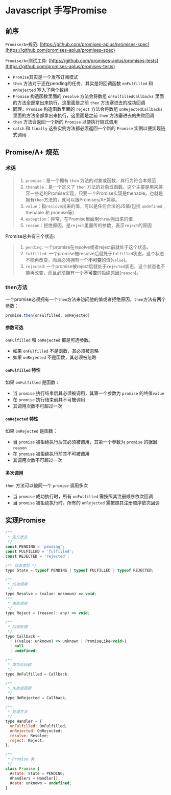 # Javascript 手写Promise

## 前序

`Promise/A+`规范: [https://github.com/promises-aplus/promises-spec](https://github.com/promises-aplus/promises-spec)

`Promise/A+`测试工具: [https://github.com/promises-aplus/promises-tests](https://github.com/promises-aplus/promises-tests)

- `Promise`其实是一个发布订阅模式
- `then` 方法对于还在pending的任务，其实是将回调函数 `onFulfilled` 和 `onRejected` 塞入了两个数组
- `Promise` 构造函数里面的 `resolve` 方法会将数组 `onFulfilledCallbacks` 里面的方法全部拿出来执行，这里面是之前 `then` 方法塞进去的成功回调
- 同理，`Promise` 构造函数里面的 `reject` 方法会将数组 `onRejectedCallbacks` 里面的方法全部拿出来执行，这里面是之前 `then` 方法塞进去的失败回调
- `then` 方法会返回一个新的 `Promise` 以便执行链式调用
- `catch` 和 `finally` 这些实例方法都必须返回一个新的 `Promise` 实例以便实现链式调用

## Promise/A+ 规范

### 术语

> 1. `promise`：是一个拥有 `then` 方法的对象或函数，其行为符合本规范
> 2. `thenable`：是一个定义了 `then` 方法的对象或函数。这个主要是用来兼容一些老的Promise实现，只要一个Promise实现是thenable，也就是拥有`then`方法的，就可以跟Promises/A+兼容。
> 3. `value`：指`reslove`出来的值，可以是任何合法的JS值(包括 `undefined` , thenable 和 promise等)
> 4. `exception`：异常，在Promise里面用`throw`抛出来的值
> 5. `reason`：拒绝原因，是`reject`里面传的参数，表示`reject`的原因

Promise总共有三个状态:

> 1. `pending`: 一个promise在resolve或者reject前就处于这个状态。
> 2. `fulfilled`: 一个promise被resolve后就处于`fulfilled`状态，这个状态不能再改变，而且必须拥有一个**不可变**的值(`value`)。
> 3. `rejected`: 一个promise被reject后就处于`rejected`状态，这个状态也不能再改变，而且必须拥有一个**不可变**的拒绝原因(`reason`)。

### then方法

一个promise必须拥有一个`then`方法来访问他的值或者拒绝原因。`then`方法有两个参数：

```javascript
promise.then(onFulfilled, onRejected)
```

#### 参数可选

`onFulfilled` 和 `onRejected` 都是可选参数。

- 如果 `onFulfilled` 不是函数，其必须被忽略
- 如果 `onRejected` 不是函数，其必须被忽略

#### `onFulfilled` 特性

如果 `onFulfilled` 是函数：

- 当 `promise` 执行结束后其必须被调用，其第一个参数为 `promise` 的终值`value`
- 在 `promise` 执行结束前其不可被调用
- 其调用次数不可超过一次

#### `onRejected` 特性

如果 `onRejected` 是函数：

- 当 `promise` 被拒绝执行后其必须被调用，其第一个参数为 `promise` 的据因`reason`
- 在 `promise` 被拒绝执行前其不可被调用
- 其调用次数不可超过一次

#### 多次调用

`then` 方法可以被同一个 `promise` 调用多次

- 当 `promise` 成功执行时，所有 `onFulfilled` 需按照其注册顺序依次回调
- 当 `promise` 被拒绝执行时，所有的 `onRejected` 需按照其注册顺序依次回调











## 实现Promise

``` javascript
/** 
 * 定义状态
 */
const PENDING = 'pending';
const FULFILLED = 'fulfilled';
const REJECTED = 'rejected';

/** 状态类型 */
type State = typeof PENDING | typeof FULFILLED | typeof REJECTED;

/**
 * 成功调用
 */
type Resolve = (value: unknown) => void;
/**
 * 失败调用
 */
type Reject = (reason?: any) => void;

/**
 * 回调处理
 */
type Callback =
  | ((value: unknown) => unknown | PromiseLike<void>)
  | null
  | undefined;

/**
 * 成功后回调
 */
type OnFulfilled = Callback;

/**
 * 失败后回调
 */
type OnRejected = Callback;

/**
 * 处理方法
 */ 
type Handler = {
  onFulfilled: OnFulfilled;
  onRejected: OnRejected;
  resolve: Resolve;
  reject: Reject;
};

/**
 * Promise 类
 */
class Promise {
  #state: State = PENDING;
  #handlers = Handler[];
  #data: unknown = undefined;
}

```
